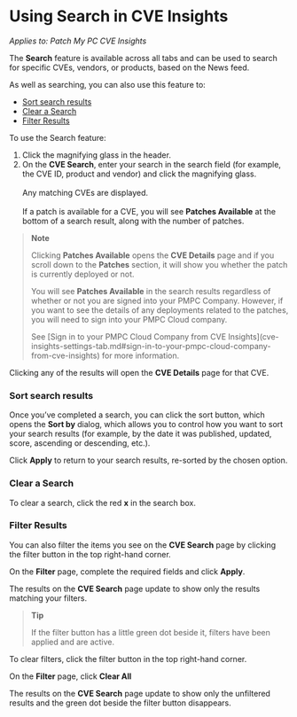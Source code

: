 # Using Search in CVE Insights

_Applies to: Patch My PC CVE Insights_

The <strong>Search</strong> feature is available across all tabs and can be used to search for specific CVEs, vendors, or products, based on the News feed.

As well as searching, you can also use this feature to:

* [Sort search results](using-search-in-cve-insights.md#sort-search-results)
* [Clear a Search](using-search-in-cve-insights.md#clear-a-search)
* [Filter Results](using-search-in-cve-insights.md#filter-results)

To use the Search feature:

1. Click the magnifying glass in the header.
2. On the <strong>CVE Search</strong>, enter your search in the search field (for example, the CVE ID, product and vendor) and click the magnifying glass.\
   \
   Any matching CVEs are displayed.\
   \
   If a patch is available for a CVE, you will see <strong>Patches Available</strong> at the bottom of a search result, along with the number of patches.

<blockquote class="wp-block-quote">
<p><strong>Note</strong></p>
<p>Clicking <strong>Patches Available</strong> opens the <strong>CVE Details</strong> page and if you scroll down to the <strong>Patches</strong> section, it will show you whether the patch is currently deployed or not.</p>
<p>You will see <strong>Patches Available</strong> in the search results regardless of whether or not you are signed into your PMPC Company. However, if you want to see the details of any deployments related to the patches, you will need to sign into your PMPC Cloud company.</p>
<p>&#x20;See [Sign in to your PMPC Cloud Company from CVE Insights](cve-insights-settings-tab.md#sign-in-to-your-pmpc-cloud-company-from-cve-insights) for more information.</p>
</blockquote>

Clicking any of the results will open the <strong>CVE Details</strong> page for that CVE.

### Sort search results

Once you’ve completed a search, you can click the sort button, which opens the <strong>Sort by</strong> dialog, which allows you to control how you want to sort your search results (for example, by the date it was published, updated, score, ascending or descending, etc.).

Click <strong>Apply</strong> to return to your search results, re-sorted by the chosen option.

### Clear a Search

To clear a search, click the red <strong>x</strong> in the search box.

### Filter Results

You can also filter the items you see on the <strong>CVE Search</strong> page by clicking the filter button in the top right-hand corner.

On the <strong>Filter</strong> page, complete the required fields and click <strong>Apply</strong>.

The results on the <strong>CVE Search</strong> page update to show only the results matching your filters.

<blockquote class="wp-block-quote">
<p><strong>Tip</strong></p>
<p>If the filter button has a little green dot beside it, filters have been applied and are active.&#x20;</p>
</blockquote>

To clear filters, click the filter button in the top right-hand corner.

On the <strong>Filter</strong> page, click <strong>Clear All</strong>

The results on the <strong>CVE Search</strong> page update to show only the unfiltered results and the green dot beside the filter button disappears.